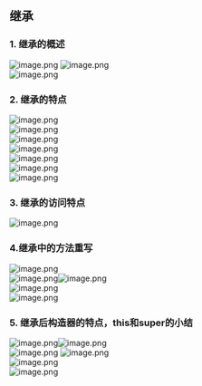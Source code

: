 ## 继承  
### 1. 继承的概述  
![image.png](https://cdn.nlark.com/yuque/0/2023/png/34902278/1673673476365-a2098e60-7b30-4ec6-83f5-acf3a6d52887.png#averageHue=%23f6f2f1&clientId=u4b369fc8-b9e0-4&crop=0&crop=0&crop=1&crop=1&from=paste&height=533&id=ub8c6c63d&margin=%5Bobject%20Object%5D&name=image.png&originHeight=666&originWidth=1504&originalType=binary&ratio=1&rotation=0&showTitle=false&size=258469&status=done&style=none&taskId=u81f785f7-1b0c-458e-9cce-8baeb909add&title=&width=1203.2)  ![image.png](https://cdn.nlark.com/yuque/0/2023/png/34902278/1673673688517-0ab60f9c-5fa0-4941-aaca-8ed1e117274a.png#averageHue=%23f4f4f4&clientId=u4b369fc8-b9e0-4&crop=0&crop=0&crop=1&crop=1&from=paste&height=332&id=u42e98f4f&margin=%5Bobject%20Object%5D&name=image.png&originHeight=415&originWidth=1574&originalType=binary&ratio=1&rotation=0&showTitle=false&size=107339&status=done&style=none&taskId=u84a982e5-50b9-4f4c-aa03-d9b9b7f27ea&title=&width=1259.2)  
![image.png](https://cdn.nlark.com/yuque/0/2023/png/34902278/1673673991303-ff25bd25-7534-4edb-a06a-ca839c125b45.png#averageHue=%23f7f2db&clientId=u4b369fc8-b9e0-4&crop=0&crop=0&crop=1&crop=1&from=paste&height=597&id=u72c49213&margin=%5Bobject%20Object%5D&name=image.png&originHeight=746&originWidth=1642&originalType=binary&ratio=1&rotation=0&showTitle=false&size=476114&status=done&style=none&taskId=u628c154f-9abe-4138-88d4-3b55c4a0413&title=&width=1313.6)
### 2. 继承的特点  
![image.png](https://cdn.nlark.com/yuque/0/2023/png/34902278/1673674040062-7e31e381-cd5c-4e98-8440-8e37d33b8a8a.png#averageHue=%23f5f5f5&clientId=u4b369fc8-b9e0-4&crop=0&crop=0&crop=1&crop=1&from=paste&height=170&id=u8f4ce35d&margin=%5Bobject%20Object%5D&name=image.png&originHeight=213&originWidth=436&originalType=binary&ratio=1&rotation=0&showTitle=false&size=31647&status=done&style=none&taskId=ud2f51eaa-722a-4ac3-8adf-b65341175d2&title=&width=348.8)  
![image.png](https://cdn.nlark.com/yuque/0/2023/png/34902278/1673674149456-12ffdd64-2041-40ab-b542-69a7cd57cf5f.png#averageHue=%23f0edeb&clientId=u4b369fc8-b9e0-4&crop=0&crop=0&crop=1&crop=1&from=paste&height=628&id=ue158dfb9&margin=%5Bobject%20Object%5D&name=image.png&originHeight=785&originWidth=1100&originalType=binary&ratio=1&rotation=0&showTitle=false&size=304736&status=done&style=none&taskId=u6fae7990-dd2a-4784-84ed-c83fad3faa3&title=&width=880)  
![image.png](https://cdn.nlark.com/yuque/0/2023/png/34902278/1673674376334-673f8031-099a-483f-836e-87171f381ebd.png#averageHue=%23eeeeee&clientId=u4b369fc8-b9e0-4&crop=0&crop=0&crop=1&crop=1&from=paste&height=223&id=u03838a75&margin=%5Bobject%20Object%5D&name=image.png&originHeight=279&originWidth=853&originalType=binary&ratio=1&rotation=0&showTitle=false&size=80785&status=done&style=none&taskId=ua2537e88-8cba-4527-8b5f-50b99e192a5&title=&width=682.4)  
![image.png](https://cdn.nlark.com/yuque/0/2023/png/34902278/1673674404383-c55df06b-a0ec-4101-9358-b3c69ad84ab2.png#averageHue=%23f3f1f1&clientId=u4b369fc8-b9e0-4&crop=0&crop=0&crop=1&crop=1&from=paste&height=141&id=u1fac5147&margin=%5Bobject%20Object%5D&name=image.png&originHeight=176&originWidth=1153&originalType=binary&ratio=1&rotation=0&showTitle=false&size=56438&status=done&style=none&taskId=u5452ced3-9580-4cc4-bfe1-7a0305eb700&title=&width=922.4)  
![image.png](https://cdn.nlark.com/yuque/0/2023/png/34902278/1673674448866-ecd033d3-e596-44ae-be97-dad99ac13904.png#averageHue=%23f6f3ea&clientId=u4b369fc8-b9e0-4&crop=0&crop=0&crop=1&crop=1&from=paste&height=615&id=u5bc50c9a&margin=%5Bobject%20Object%5D&name=image.png&originHeight=769&originWidth=1669&originalType=binary&ratio=1&rotation=0&showTitle=false&size=436572&status=done&style=none&taskId=u858a6b9a-caf1-4d4d-8421-4de092fc505&title=&width=1335.2)  
![image.png](https://cdn.nlark.com/yuque/0/2023/png/34902278/1673674499313-318045ed-fc61-4344-936f-d3b3e09bcef5.png#averageHue=%23f0f0f0&clientId=u4b369fc8-b9e0-4&crop=0&crop=0&crop=1&crop=1&from=paste&height=136&id=u1b608c12&margin=%5Bobject%20Object%5D&name=image.png&originHeight=170&originWidth=638&originalType=binary&ratio=1&rotation=0&showTitle=false&size=30062&status=done&style=none&taskId=u1ef5eee2-a2f9-4250-af9d-70d6a00b6c5&title=&width=510.4)  
![image.png](https://cdn.nlark.com/yuque/0/2023/png/34902278/1673674526837-e23de855-b94b-444a-b5aa-5955b5ffbb23.png#averageHue=%23f3f3f3&clientId=u4b369fc8-b9e0-4&crop=0&crop=0&crop=1&crop=1&from=paste&height=61&id=u5fbaaf64&margin=%5Bobject%20Object%5D&name=image.png&originHeight=76&originWidth=662&originalType=binary&ratio=1&rotation=0&showTitle=false&size=15587&status=done&style=none&taskId=u53d3c55b-0b42-4b6e-9a0e-17a1331df4b&title=&width=529.6)  
### 3. 继承的访问特点  
![image.png](https://cdn.nlark.com/yuque/0/2023/png/34902278/1673674600644-f7ccf2da-20a1-42dd-ad59-33ee857a509d.png#averageHue=%23f6f3f3&clientId=u4b369fc8-b9e0-4&crop=0&crop=0&crop=1&crop=1&from=paste&height=225&id=ua1931c3c&margin=%5Bobject%20Object%5D&name=image.png&originHeight=281&originWidth=667&originalType=binary&ratio=1&rotation=0&showTitle=false&size=70207&status=done&style=none&taskId=ub950717b-7740-4f66-978e-1011120205f&title=&width=533.6)  
### 4.继承中的方法重写  
![image.png](https://cdn.nlark.com/yuque/0/2023/png/34902278/1673674666835-812a011a-f7b2-443d-9dfe-0678bf5da9f4.png#averageHue=%23f2f2f2&clientId=u4b369fc8-b9e0-4&crop=0&crop=0&crop=1&crop=1&from=paste&height=205&id=u56d60dfa&margin=%5Bobject%20Object%5D&name=image.png&originHeight=256&originWidth=595&originalType=binary&ratio=1&rotation=0&showTitle=false&size=55875&status=done&style=none&taskId=u66f3cfba-7f43-4c99-b529-d0808380bde&title=&width=476)  
![image.png](https://cdn.nlark.com/yuque/0/2023/png/34902278/1673674742873-35ebcff4-cad0-4053-859d-6f7d47bbb6d5.png#averageHue=%23fdfdfc&clientId=u4b369fc8-b9e0-4&crop=0&crop=0&crop=1&crop=1&from=paste&height=274&id=u5e7578bf&margin=%5Bobject%20Object%5D&name=image.png&originHeight=343&originWidth=479&originalType=binary&ratio=1&rotation=0&showTitle=false&size=52835&status=done&style=none&taskId=ub6672093-983d-4e7c-99c4-6142271db23&title=&width=383.2)![image.png](https://cdn.nlark.com/yuque/0/2023/png/34902278/1673674761391-e272eddb-5410-4139-8e28-54a763491823.png#averageHue=%23f4f1e4&clientId=u4b369fc8-b9e0-4&crop=0&crop=0&crop=1&crop=1&from=paste&height=338&id=udbdd2e97&margin=%5Bobject%20Object%5D&name=image.png&originHeight=422&originWidth=612&originalType=binary&ratio=1&rotation=0&showTitle=false&size=121397&status=done&style=none&taskId=u04b474d9-6e18-48da-9d66-a8cb9be4b48&title=&width=489.6)  
![image.png](https://cdn.nlark.com/yuque/0/2023/png/34902278/1673674873078-e95b22c3-b7a2-41f1-aa21-a3835730b4d9.png#averageHue=%23f4f2f2&clientId=u4b369fc8-b9e0-4&crop=0&crop=0&crop=1&crop=1&from=paste&height=246&id=u99d66361&margin=%5Bobject%20Object%5D&name=image.png&originHeight=307&originWidth=603&originalType=binary&ratio=1&rotation=0&showTitle=false&size=84440&status=done&style=none&taskId=u4723b29b-8949-4db8-965a-f5633123450&title=&width=482.4)  
![image.png](https://cdn.nlark.com/yuque/0/2023/png/34902278/1673674807084-20cbd659-95e8-409b-9716-85977936794a.png#averageHue=%23faf9f7&clientId=u4b369fc8-b9e0-4&crop=0&crop=0&crop=1&crop=1&from=paste&height=342&id=u6bcf6e5a&margin=%5Bobject%20Object%5D&name=image.png&originHeight=428&originWidth=1070&originalType=binary&ratio=1&rotation=0&showTitle=false&size=177189&status=done&style=none&taskId=u0fe270cf-fccc-4736-8dc5-ab3993952e7&title=&width=856)  
### 5. 继承后构造器的特点，this和super的小结  
![image.png](https://cdn.nlark.com/yuque/0/2023/png/34902278/1673675067921-d36bd9fd-ee25-463b-81e8-95fe3cf57bdc.png#averageHue=%23f7f5f5&clientId=u4b369fc8-b9e0-4&crop=0&crop=0&crop=1&crop=1&from=paste&height=466&id=u1ba5602e&margin=%5Bobject%20Object%5D&name=image.png&originHeight=582&originWidth=1264&originalType=binary&ratio=1&rotation=0&showTitle=false&size=175776&status=done&style=none&taskId=u5bffd6c7-742c-47fe-8978-b5cef3db4d8&title=&width=1011.2)![image.png](https://cdn.nlark.com/yuque/0/2023/png/34902278/1673675605297-8451de40-8e3a-4603-95a6-cab23d39846e.png#averageHue=%23f2f2f2&clientId=u4b369fc8-b9e0-4&crop=0&crop=0&crop=1&crop=1&from=paste&height=114&id=uff759599&margin=%5Bobject%20Object%5D&name=image.png&originHeight=142&originWidth=1140&originalType=binary&ratio=1&rotation=0&showTitle=false&size=34604&status=done&style=none&taskId=u6d15dda3-f7a1-4eb9-b0be-10d9d0fcfb9&title=&width=912)  
![image.png](https://cdn.nlark.com/yuque/0/2023/png/34902278/1673675556727-9e3b6d7a-7280-4fb1-804f-59ba7cb447a6.png#averageHue=%23f8f7f5&clientId=u4b369fc8-b9e0-4&crop=0&crop=0&crop=1&crop=1&from=paste&height=568&id=u68e50af8&margin=%5Bobject%20Object%5D&name=image.png&originHeight=710&originWidth=1350&originalType=binary&ratio=1&rotation=0&showTitle=false&size=355281&status=done&style=none&taskId=u426d742e-412e-4bbb-8cff-a7682178d02&title=&width=1080)
![image.png](https://cdn.nlark.com/yuque/0/2023/png/34902278/1673675632832-320c27ae-b0cd-46be-b811-f573b61dc7f8.png#averageHue=%23f1f1f1&clientId=u4b369fc8-b9e0-4&crop=0&crop=0&crop=1&crop=1&from=paste&height=282&id=u5a1785d3&margin=%5Bobject%20Object%5D&name=image.png&originHeight=352&originWidth=999&originalType=binary&ratio=1&rotation=0&showTitle=false&size=85572&status=done&style=none&taskId=u150d90bf-a103-43d9-bfbc-fbbae72570b&title=&width=799.2)  
![image.png](https://cdn.nlark.com/yuque/0/2023/png/34902278/1673675728555-ce80bb6f-ad47-4275-8ae4-4ca32f83beef.png#averageHue=%23fcfefc&clientId=u4b369fc8-b9e0-4&crop=0&crop=0&crop=1&crop=1&from=paste&height=445&id=u08108d8c&margin=%5Bobject%20Object%5D&name=image.png&originHeight=556&originWidth=1112&originalType=binary&ratio=1&rotation=0&showTitle=false&size=199354&status=done&style=none&taskId=u799f5aec-4692-4e57-9d3c-5cb79c1ae9d&title=&width=889.6)  
![image.png](https://cdn.nlark.com/yuque/0/2023/png/34902278/1673675753951-dabaa0e2-d801-4b36-831d-0c261322122b.png#averageHue=%23f0f0f0&clientId=u4b369fc8-b9e0-4&crop=0&crop=0&crop=1&crop=1&from=paste&height=118&id=ub28dd69c&margin=%5Bobject%20Object%5D&name=image.png&originHeight=148&originWidth=1324&originalType=binary&ratio=1&rotation=0&showTitle=false&size=41564&status=done&style=none&taskId=u97875e68-7ae2-4c3f-8a94-c00b553463a&title=&width=1059.2)
